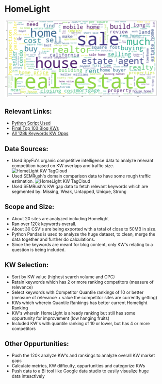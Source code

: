 # HomeLight

 ![HomeLight KW TagCloud](https://github.com/temujim/HomeLight/blob/master/KWTagCloud.png?raw=true)

## Relevant Links:
* [Python Script Used](https://github.com/temujim/HomeLight/blob/master/KWGapAnalysis.py)
*  [Final Top 100 Blog KWs](https://github.com/temujim/HomeLight/blob/master/Final/20220915_HomeLIght_Final-BlogContentKWGapV1.0.xlsx)
*  [All 128k Keywords KW Opps]( https://github.com/temujim/HomeLight/blob/master/20220915FullDataV2.csv)

## Data Sources:
* Used SpyFu's organic competitive intelligence data to analyze relevant competition based on KW overlaps and traffic size.
 ![HomeLight KW TagCloud](https://i.imgur.com/ovS317l.png)
* Used SEMRush's domain comparison data to have some rough traffic estimation.
 ![HomeLight KW TagCloud](https://i.imgur.com/MjFPwo0.png)
* Used SEMRush's KW gap data to fetch relevant keywords which are segmented by: Missing, Weak, Untapped, Unique, Strong

## Scope and Size:
* About 20 sites are analyzed including Homelight
* Ran over 120k keywords overall.
* About 30 CSV's are being exported with a total of close to 50MB in size.
* Python Pandas is used to analyze the huge dataset, to clean, merge the data together and further do calculations.
* Since the keywords are meant for blog content, only KW's relating to a question is being included.

## KW Selection:
* Sort by KW value (highest search volume and CPC)
* Retain keywords which has 2 or more ranking competitors (measure of relevance)
* Select keywords with Competitor Quantile rankings of 10 or better (measure of relevance + value the competitor sites are currently getting)
* KWs which wherein Quantile Rankings has better current Homelight Ranking
* KW's wherein HomeLight is already ranking but still has some oppurtunity for improvement (low hanging fruits)
* Included KW's with quantile ranking of 10 or lower, but has 4 or more competitors

## Other Oppurtunities:
* Push the 120k analyze KW's and rankings to analyze overall KW market gaps
* Calculate metrics, KW difficulty, oppurtunities and categorize KWs
* Push data to a BI tool like Google data studio to easily visualize huge data inteactively


